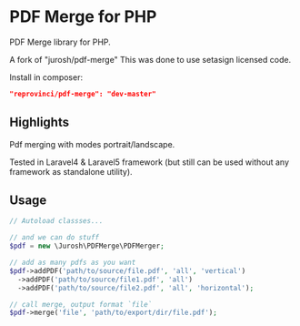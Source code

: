 # PDF Merge for PHP

PDF Merge library for PHP.

A fork of "jurosh/pdf-merge"
This was done to use setasign licensed code.

Install in composer:

```json
"reprovinci/pdf-merge": "dev-master"
```

## Highlights

Pdf merging with modes portrait/landscape.

Tested in Laravel4 & Laravel5 framework (but still can be used without any framework as standalone utility).

## Usage

```php
// Autoload classses...

// and we can do stuff
$pdf = new \Jurosh\PDFMerge\PDFMerger;

// add as many pdfs as you want
$pdf->addPDF('path/to/source/file.pdf', 'all', 'vertical')
  ->addPDF('path/to/source/file1.pdf', 'all')
  ->addPDF('path/to/source/file2.pdf', 'all', 'horizontal');

// call merge, output format `file`
$pdf->merge('file', 'path/to/export/dir/file.pdf');
```
